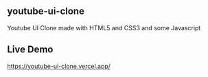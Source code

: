 ## youtube-ui-clone
Youtube UI Clone made with HTML5 and CSS3 and some Javascript

## Live Demo 
https://youtube-ui-clone.vercel.app/
